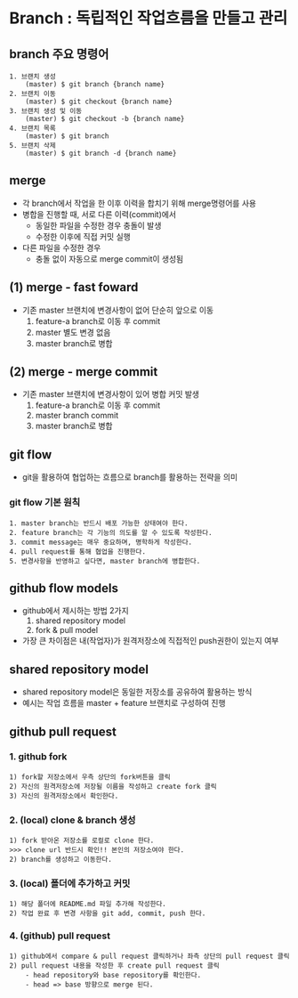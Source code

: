 # Branch : 독립적인 작업흐름을 만들고 관리

## branch 주요 명령어
    1. 브랜치 생성
        (master) $ git branch {branch name}
    2. 브랜치 이동
        (master) $ git checkout {branch name}
    3. 브랜치 생성 및 이동
        (master) $ git checkout -b {branch name}
    4. 브랜치 목록
        (master) $ git branch
    5. 브랜치 삭제
        (master) $ git branch -d {branch name}

## merge
* 각 branch에서 작업을 한 이후 이력을 합치기 위해 merge명령어를 사용
* 병합을 진행할 때, 서로 다른 이력(commit)에서<br>
    * 동일한 파일을 수정한 경우 충돌이 발생
    * 수정한 이후에 직접 커밋 실행
* 다른 파일을 수정한 경우<br>
    * 충돌 없이 자동으로 merge commit이 생성됨

## (1) merge - fast foward
* 기존 master 브랜치에 변경사항이 없어 단순히 앞으로 이동
    1. feature-a branch로 이동 후 commit
    2. master 별도 변경 없음
    3. master branch로 병합

## (2) merge - merge commit
* 기존 master 브랜치에 변경사항이 있어 병합 커밋 발생
    1. feature-a branch로 이동 후 commit
    2. master branch commit
    3. master branch로 병합

## git flow
* git을 활용하여 협업하는 흐름으로 branch를 활용하는 전략을 의미

### git flow 기본 원칙
    1. master branch는 반드시 배포 가능한 상태여야 한다.
    2. feature branch는 각 기능의 의도를 알 수 있도록 작성한다.
    3. commit message는 매우 중요하며, 명학하게 작성한다.
    4. pull request를 통해 협업을 진행한다.
    5. 변경사항을 반영하고 싶다면, master branch에 병합한다.

## github flow models
* github에서 제시하는 방법 2가지<br>
    1. shared repository model
    2. fork & pull model
* 가장 큰 차이점은 내(작업자)가 원격저장소에 직접적인 push권한이 있는지 여부

## shared repository model
* shared repository model은 동일한 저장소를 공유하여 활용하는 방식
* 예시는 작업 흐름을 master + feature 브랜치로 구성하여 진행

## github pull request

### 1. github fork
    1) fork할 저장소에서 우측 상단의 fork버튼을 클릭
    2) 자신의 원격저장소에 저장될 이름을 작성하고 create fork 클릭
    3) 자신의 원격저장소에서 확인한다.

### 2. (local) clone & branch 생성
    1) fork 받아온 저장소를 로컬로 clone 한다.
    >>> clone url 반드시 확인!! 본인의 저장소여야 한다.
    2) branch를 생성하고 이동한다.

### 3. (local) 폴더에 추가하고 커밋
    1) 해당 폴더에 README.md 파일 추가해 작성한다.
    2) 작업 완료 후 변경 사항을 git add, commit, push 한다.

### 4. (github) pull request
    1) github에서 compare & pull request 클릭하거나 좌측 상단의 pull request 클릭
    2) pull request 내용을 작성한 후 create pull request 클릭
        - head repository와 base repository를 확인한다.
        - head => base 방향으로 merge 된다.
        
